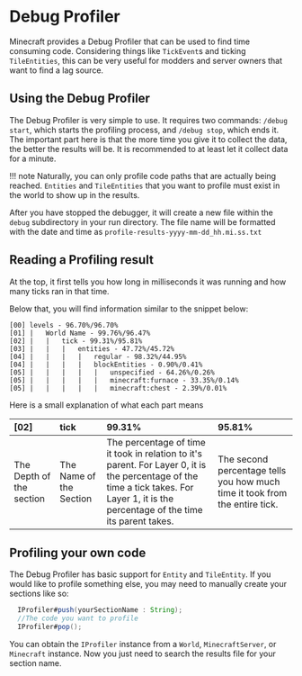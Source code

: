 # Debug Profiler

Minecraft provides a Debug Profiler that can be used to find time consuming code. Considering things like `TickEvent`s and ticking `TileEntities`, this can be very useful for modders and server owners that want to find a lag source.

## Using the Debug Profiler

The Debug Profiler is very simple to use. It requires two commands: `/debug start`, which starts the profiling process, and `/debug stop`, which ends it.
The important part here is that the more time you give it to collect the data, the better the results will be.
It is recommended to at least let it collect data for a minute.

!!! note
    Naturally, you can only profile code paths that are actually being reached. `Entities` and `TileEntities` that you want to profile must exist in the world to show up in the results.

After you have stopped the debugger, it will create a new file within the `debug` subdirectory in your run directory.
The file name will be formatted with the date and time as `profile-results-yyyy-mm-dd_hh.mi.ss.txt`

## Reading a Profiling result

At the top, it first tells you how long in milliseconds it was running and how many ticks ran in that time.

Below that, you will find information similar to the snippet below:
```
[00] levels - 96.70%/96.70%
[01] |   World Name - 99.76%/96.47%
[02] |   |   tick - 99.31%/95.81%
[03] |   |   |   entities - 47.72%/45.72%
[04] |   |   |   |   regular - 98.32%/44.95%
[04] |   |   |   |   blockEntities - 0.90%/0.41%
[05] |   |   |   |   |   unspecified - 64.26%/0.26%
[05] |   |   |   |   |   minecraft:furnace - 33.35%/0.14%
[05] |   |   |   |   |   minecraft:chest - 2.39%/0.01%
```
Here is a small explanation of what each part means

| [02]                     | tick                  | 99.31%       | 95.81%       |
| :----------------------- | :---------------------- | :----------- | :----------- |
| The Depth of the section | The Name of the Section | The percentage of time it took in relation to it's parent. For Layer 0, it is the percentage of the time a tick takes. For Layer 1, it is the percentage of the time its parent takes. | The second percentage tells you how much time it took from the entire tick.

## Profiling your own code

The Debug Profiler has basic support for `Entity` and `TileEntity`. If you would like to profile something else, you may need to manually create your sections like so:
```java
  IProfiler#push(yourSectionName : String);
  //The code you want to profile
  IProfiler#pop();
```
You can obtain the `IProfiler` instance from a `World`, `MinecraftServer`, or `Minecraft` instance.
Now you just need to search the results file for your section name.
